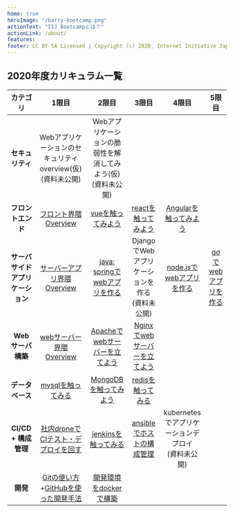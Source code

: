 ```yaml
---
home: true
heroImage: "/barry-bootcamp.png"
actionText: "IIJ Bootcampとは？"
actionLink: /about/
features:
footer: CC BY-SA Licensed | Copyright (c) 2020, Internet Initiative Japan Inc.
---
```


## 2020年度カリキュラム一覧

|             カテゴリ             |                                      1限目                                      |                              2限目                              |                       3限目                        |                        4限目                         |                 5限目                  |
| :------------------------------: | :-----------------------------------------------------------------------------: | :-------------------------------------------------------------: | :------------------------------------------------: | :--------------------------------------------------: | :------------------------------------: |
|         **セキュリティ**         |         Webアプリケーションのセキュリティ overview(仮)<br>(資料未公開)          | Webアプリケーションの脆弱性を解消してみよう(仮)<br>(資料未公開) |
|        **フロントエンド**        |                  [フロント界隈 Overview](/frontend/overview/)                   |               [vueを触ってみよう](/frontend/vue/)               |      [reactを触ってみよう](/frontend/react/)       |     [Angularを触ってみよう](/frontend/angular/)      |
| **サーバサイドアプリケーション** |              [サーバーアプリ界隈 Overview](/server-app/overview/)               |       [java: springでwebアプリを作る](/server-app/java/)        | DjangoでWebアプリケーションを作る<br>(資料未公開)  |    [node.jsでwebアプリを作る](/server-app/node/)     | [goでwebアプリを作る](/server-app/go/) |
|        **Webサーバ構築**         |                [webサーバー界隈 Overview](/web-server/overview/)                |      [Apacheでwebサーバーを立てよう](/web-server/apache/)       | [Nginxでwebサーバーを立てよう](/web-server/nginx/) |
|         **データベース**         |                      [mysqlを触ってみる](/database/mysql/)                      |           [MongoDBを触ってみよう](/database/mongodb/)           |       [redisを触ってみる](/database/redis/)        |
|       **CI/CD + 構成管理**       |           [社内droneでCIテスト・デプロイを回す](/development/drone/)            |           [jenkinsを触ってみる](/development/jenkins)           |       [ansibleでホストの構成管理](/ansible/)       | kubernetesでアプリケーションデプロイ<br>(資料未公開) |
|             **開発**             | [Gitの使い方](/development/git/)+[GitHubを使った開発手法](/development/github/) |        [開発環境をdockerで構築](/docker/docker-compose/)        |
